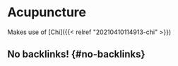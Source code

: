 # Acupuncture


Makes use of [Chi]({{< relref "20210410114913-chi" >}})


## No backlinks! {#no-backlinks}
